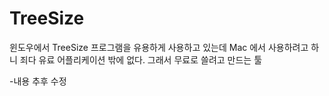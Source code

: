 # TreeSize
윈도우에서 TreeSize 프로그램을 유용하게 사용하고 있는데 Mac 에서 사용하려고 하니 죄다 유료 어플리케이션 밖에 없다.
그래서 무료로 쓸려고 만드는 툴

-내용 추후 수정
